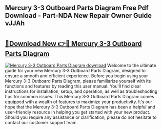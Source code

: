## Mercury 3-3 Outboard Parts Diagram Free Pdf Download - Part-NDA New Repair Owner Guide vJJAh

# <h2><a href="http://dfpnc9p.blite.top/?on=Mercury+3-3+Outboard+Parts+Diagram">🔗Download New 👉🔴 Mercury 3-3 Outboard Parts Diagram</a></h2>

[![Mercury 3-3 Outboard Parts Diagram download](https://i.imgur.com/lujVjoI.png)](http://dfpnc9p.blite.top/?on=Mercury+3-3+Outboard+Parts+Diagram)
Welcome to the ultimate guide for your new Mercury 3-3 Outboard Parts Diagram, designed to ensure a smooth and efficient experience. Before you begin using your Mercury 3-3 Outboard Parts Diagram, please familiarize yourself with its functions and features by reading this user manual. You'll find clear instructions for installation, setup, and operation, as well as troubleshooting tips for common issues. This Mercury 3-3 Outboard Parts Diagram comes equipped with a wealth of features to maximize your productivity. It's our hope that the Mercury 3-3 Outboard Parts Diagram has been a helpful and user-friendly resource in helping you get started with your new product. Should you require any assistance or clarification, please do not hesitate to contact our customer support team.
